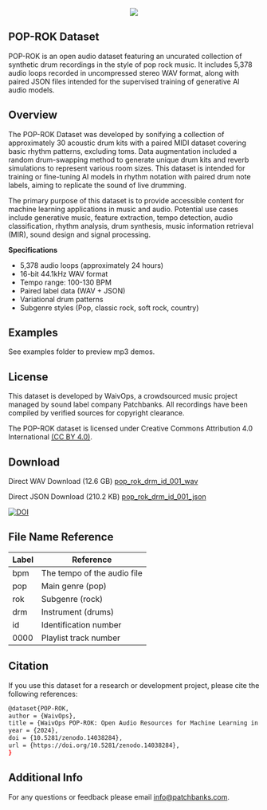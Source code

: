 <p align="center">
  <img src="https://user-images.githubusercontent.com/115654234/213008369-a3a3cc5b-498d-47ea-bd36-4569ce6c4e51.png">
</p>

## POP-ROK Dataset

POP-ROK is an open audio dataset featuring an uncurated collection of synthetic drum recordings in the style of pop rock music. It includes 5,378 audio loops recorded in uncompressed stereo WAV format, along with paired JSON files intended for the supervised training of generative AI audio models.

## Overview

The POP-ROK Dataset was developed by sonifying a collection of approximately 30 acoustic drum kits with a paired MIDI dataset covering basic rhythm patterns, excluding toms. Data augmentation included a random drum-swapping method to generate unique drum kits and reverb simulations to represent various room sizes. This dataset is intended for training or fine-tuning AI models in rhythm notation with paired drum note labels, aiming to replicate the sound of live drumming.

The primary purpose of this dataset is to provide accessible content for machine learning applications in music and audio. Potential use cases include generative music, feature extraction, tempo detection, audio classification, rhythm analysis, drum synthesis, music information retrieval (MIR), sound design and signal processing.

**Specifications**

- 5,378 audio loops (approximately 24 hours)
- 16-bit 44.1kHz WAV format
- Tempo range: 100-130 BPM
- Paired label data (WAV + JSON)
- Variational drum patterns
- Subgenre styles (Pop, classic rock, soft rock, country)

## Examples

See examples folder to preview mp3 demos.


## License

This dataset is developed by WaivOps, a crowdsourced music project managed by sound label company Patchbanks. All recordings have been compiled by verified sources for copyright clearance.

The POP-ROK dataset is licensed under Creative Commons Attribution 4.0 International [(CC BY 4.0)](https://creativecommons.org/licenses/by/4.0/).
## Download

Direct WAV Download (12.6 GB) [pop_rok_drm_id_001_wav](https://zenodo.org/records/14038284/files/pop_rok_drm_id_001_wav.tar.gz?download=1)

Direct JSON Download (210.2 KB) [pop_rok_drm_id_001_json](https://zenodo.org/records/14038284/files/pop_rok_drm_id_001_json.tar.gz?download=1)

[![DOI](https://zenodo.org/badge/DOI/10.5281/zenodo.14038284.svg)](https://doi.org/10.5281/zenodo.14038284)
## File Name Reference

| **Label**             | **Reference**                                                  |
| ----------------- | ------------------------------------------------------------------ |
| bpm  | The tempo of the audio file|
| pop | Main genre (pop)|
| rok | Subgenre (rock)|
| drm | Instrument (drums)|
| id | Identification number|
| 0000 | Playlist track number|

## Citation

If you use this dataset for a research or development project, please cite the following references:
```bash
@dataset{POP-ROK,
author = {WaivOps},
title = {WaivOps POP-ROK: Open Audio Resources for Machine Learning in Music},
year = {2024},
doi = {10.5281/zenodo.14038284},
url = {https://doi.org/10.5281/zenodo.14038284},
}
```
## Additional Info

For any questions or feedback please email info@patchbanks.com.
